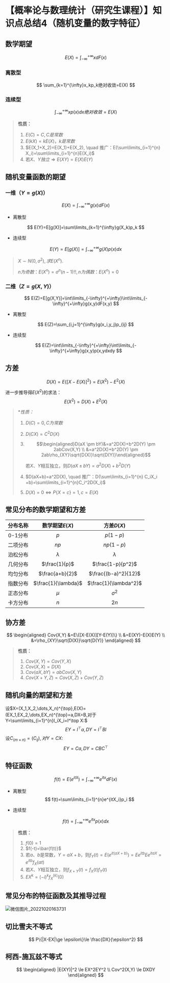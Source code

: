 # 【概率论与数理统计（研究生课程）】知识点总结4（随机变量的数字特征）

## 数学期望

$$
E(X)=\int_{-\infty}^{+\infty}xdF(x)
$$

### 离散型

$$
\sum_{k=1}^{\infty}x_kp_k绝对收敛=E(X)
$$

### 连续型

$$
\int_{-\infty}^{+\infty}xp(x)dx绝对收敛=E(X)
$$

> **性质：** 
>
> 1. $E(C)=C, C是常数$
> 2. $E(kX)=kE(X)，k是常数$
> 3. $E(X_1+X_2)=E(X_1)+E(X_2), \quad 推广：E(\sum\limits_{i=1}^{n} X_i)=\sum\limits_{i=1}^{n}E(X_i)$ 
> 4. 若$X、Y独立 \Longrightarrow E(XY)=E(X)E(Y)$

## 随机变量函数的期望

### 一维（$Y=g(X)$）

$$
E(X)=\int_{-\infty}^{+\infty}g(x)dF(x)
$$

- 离散型

$$
E(Y)=E[g(X)]=\sum\limits_{k=1}^{\infty}g(X_k)p_k
$$

- 连续型

$$
E(Y)=E[g(X)]=\int_{-\infty}^{+\infty}g(X)p(x)dx
$$

> $X \sim N(0, \sigma^2), 求E(X^n)$.
>
> $n为奇数：E(X^n)=\sigma^n(n-1)!!,n为偶数：E(X^n)=0$

### 二维（$Z=g(X,Y)$）

$$
E(Z)=E[g(X,Y)]=\int\limits_{-\infty}^{+\infty}\int\limits_{-\infty}^{+\infty}g(x,y)dF(x,y)
$$

- 离散型

$$
E(Z)=\sum_{i,j=1}^{\infty}g(x_i,y_j)p_{ij}
$$

- 连续型

$$
E(Z)=\int\limits_{-\infty}^{+\infty}\int\limits_{-\infty}^{+\infty}g(x,y)p(x,ydxdy
$$

## 方差

$$
D(X)=E\{[X-E(X)]^2\}=E(X^2)-E^2(X)
$$

进一步推导得$E(X^2)$的求法：
$$
E(X^2)=D(X)+E^2(X)
$$

> **性质：*
>
> 1. $D(C)=0, C为常数$
>
> 2. $D(CX)=C^2D(X)$
>
> 3. $$\begin{aligned}D(aX \pm bY)&=a^2D(X)+b^2D(Y) \pm 2abCov(X,Y) \\ &=a^2D(X)+b^2D(Y) \pm 2ab\rho_{XY}\sqrt{D(X)}\sqrt{D(Y)}\end{aligned}$$
>
>    若$X、Y$相互独立，则$D(aX\pm bY)=a^2D(X)+b^2D(Y)$
>
> 4. $D(aX+b)=a^2D(X), \quad 推广：D(\sum\limits_{i=1}^{n} C_iX_i +b)=\sum\limits_{i=1}^{n}C_i^2D(X_i)$
>
> 5. $D(X)=0 \Longleftrightarrow P\{X=c\}=1,c=E(X)$

## 常见分布的数学期望和方差

| 分布名称 |   数学期望$E(X)$    |      方差$D(X)$       |
| :------: | :-----------------: | :-------------------: |
| 0-1分布  |         $p$         |       $p(1-p)$        |
| 二项分布 |        $np$         |       $np(1-p)$       |
| 泊松分布 |      $\lambda$      |       $\lambda$       |
| 几何分布 |    $\frac{1}{p}$    |   $\frac{1-p}{p^2}$   |
| 均匀分布 |   $\frac{a+b}{2}$   | $\frac{(b-a)^2}{12}$  |
| 指数分布 | $\frac{1}{\lambda}$ | $\frac{1}{\lambda^2}$ |
| 正态分布 |        $\mu$        |      $\sigma^2$       |
| 卡方分布 |         $n$         |         $2n$          |

## 协方差

$$
\begin{aligned}
Cov(X,Y)
&=E\{[X-E(X)][Y-E(Y)]\} \\
&=E(XY)-E(X)E(Y) \\
&=\rho_{XY}\sqrt{D(X)}\sqrt{D(Y)}
\end{aligned}
$$

> **性质：**
>
> 1. $Cov(X,Y)=Cov(Y,X)$
> 2. $Cov(X,X)=D(X)$
> 3. $Cov(aX,bY)=abCov(X,Y)$
> 4. $Cov(X+Y, Z)=Cov(X,Z)+Cov(Y,Z)$

## 随机向量的期望和方差

设$X=(X_1,X_2,\dots,X_n)^{\top},E(X)=(EX_1,EX_2,\dots,EX_n)^{\top}=a,DX=B,对于Y=\sum\limits_{i=1}^{n}l_iX_i=l^\top X:$
$$
EY=l^\top a, DY=l^\top Bl
$$
设$C_{(m\times n)}=(C_{ij}),对Y=CX:$
$$
EY=Ca,DY=CBC^\top
$$

## 特征函数

$$
f(t)=E(e^{itX})=\int_{-\infty}^{+\infty}e^{itx}dF(x)
$$

- 离散型
  $$
  f(t)=\sum\limits_{i=1}^{n}e^{itX_i}p_i
  $$

- 连续型

$$
f(t)=\int_{-\infty}^{+\infty}e^{itx}p(x)dx
$$

> **性质：**
>
> 1. $f(0)=1$
> 2. $f(-t)=\bar{f(t)}$
> 3. 若$a、b$是常数，$Y=aX+b$，则$f_Y(t)=E(e^{it(aX+b)})=Ee^{itb}Ee^{itaX}=e^{itb}f_X(at)$
> 4. 若$X、Y$相互独立，则$f_{X+Y}(t)=f_X(t)f_Y(t)$
> 5. $EX^k=(-i)^kf_X^{(k)}(0)$

## 常见分布的特征函数及其推导过程

![微信图片_20221020163731](D:%5C%E6%A1%8C%E9%9D%A2%5C%E5%BE%AE%E4%BF%A1%E5%9B%BE%E7%89%87_20221020163731.jpg)

## 切比雪夫不等式

$$
P\{|X-EX|\ge \epsilon\}\le \frac{DX}{\epsilon^2}
$$

## 柯西-施瓦兹不等式

$$
\begin{aligned}
|E(XY)|^2 \le EX^2EY^2 \\
Cov^2(X,Y) \le DXDY
\end{aligned}
$$